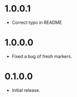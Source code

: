 # 1.0.0.1

* Correct typo in README

# 1.0.0.0

* Fixed a bug of fresh markers.

# 0.1.0.0

* Initial release.
